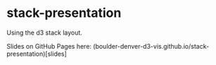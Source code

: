 stack-presentation
==================

Using the d3 stack layout.

Slides on GitHub Pages here: (boulder-denver-d3-vis.github.io/stack-presentation)[slides]

